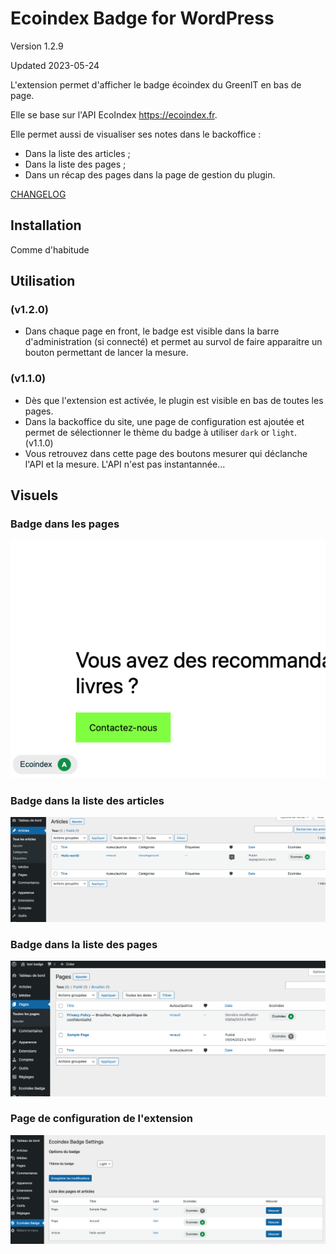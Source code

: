 # Ecoindex Badge for WordPress

Version 1.2.9

Updated 2023-05-24

L'extension permet d'afficher le badge écoindex du GreenIT en bas de page.

Elle se base sur l'API EcoIndex https://ecoindex.fr.

Elle permet aussi de visualiser ses notes dans le backoffice :

- Dans la liste des articles ;
- Dans la liste des pages ;
- Dans un récap des pages dans la page de gestion du plugin.

[CHANGELOG](./CHANGELOG.md)

## Installation

Comme d'habitude

## Utilisation

### (v1.2.0)

- Dans chaque page en front, le badge est visible dans la barre d'administration (si connecté) et permet au survol de faire apparaitre un bouton permettant de lancer la mesure.

### (v1.1.0)

- Dès que l'extension est activée, le plugin est visible en bas de toutes les pages.
- Dans la backoffice du site, une page de configuration est ajoutée et permet de sélectionner le thème du badge à utiliser `dark` or `light`. (v1.1.0)
- Vous retrouvez dans cette page des boutons mesurer qui déclanche l'API et la mesure. L'API n'est pas instantannée...

## Visuels

### Badge dans les pages

![Badge dans les pages](./assets/screenshot-1.png)

### Badge dans la liste des articles

![Badge dans la liste des articles](./assets/screenshot-2.png)

### Badge dans la liste des pages

![Badge dans la liste des pages](./assets/screenshot-3.png)

### Page de configuration de l'extension

![Page de configuration de l'extension](./assets/screenshot-4.png)
